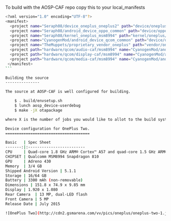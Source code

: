 To build with the AOSP-CAF repo copy this to your local_manifests
````bash
<?xml version="1.0" encoding="UTF-8"?>
<manifest>
  <project name="Seraph08/device_oneplus_oneplus2" path="device/oneplus/oneplus2" remote="github" revision="cm-13.0" />
  <project name="Seraph08/android_device_oppo_common" path="device/oppo/common" remote="github" revision="cm-13.0" />
  <project name="Seraph08/kernel_oneplus_msm8994" path="kernel/oneplus/msm8994" remote="github" revision="caf" />
  <project name="CyanogenMod/android_device_qcom_common" path="device/qcom/common" remote="github" />
  <project name="TheMuppets/proprietary_vendor_oneplus" path="vendor/oneplus" remote="github" revision="cm-13.0" />
  <project path="hardware/qcom/audio-caf/msm8994" name="CyanogenMod/android_hardware_qcom_audio" groups="qcom,qcom_audio" remote="github" revision="cm-13.0-caf-8994" />
  <project path="hardware/qcom/display-caf/msm8994" name="CyanogenMod/android_hardware_qcom_display" groups="pdk,qcom,qcom_display" remote="github" revision="cm-13.0-caf-8994" />
  <project path="hardware/qcom/media-caf/msm8994" name="CyanogenMod/android_hardware_qcom_media" groups="qcom" remote="github" revision="cm-13.0-caf-8994" />
 </manifest>
```

Building the source
---------------

The source at AOSP-CAF is well configured for building.

    $ . build/envsetup.sh
    $ lunch aosp_device-userdebug
    $ make -jX otapackage

where X is the number of jobs you would like to allot to the build system.

Device configuration for OnePlus Two.
=====================================

Basic   | Spec Sheet
-------:|:-------------------------
CPU     | Quad-core 1.8 GHz ARM® Cortex™ A57 and quad-core 1.5 GHz ARM® Cortex™ A53
CHIPSET | Qualcomm MSM8994 Snapdragon 810
GPU     | Adreno 430
Memory  | 3/4 GB
Shipped Android Version | 5.1.1
Storage | 16/64 GB
Battery | 3300 mAh (non-removable)
Dimensions | 151.8 x 74.9 x 9.85 mm
Display | 1.920 x 1.080
Rear Camera  | 13 MP, dual-LED flash
Front Camera | 5 MP
Release Date | July 2015

![OnePlus Two](http://cdn2.gsmarena.com/vv/pics/oneplus/oneplus-two-1.jpg "OnePlus Two")
